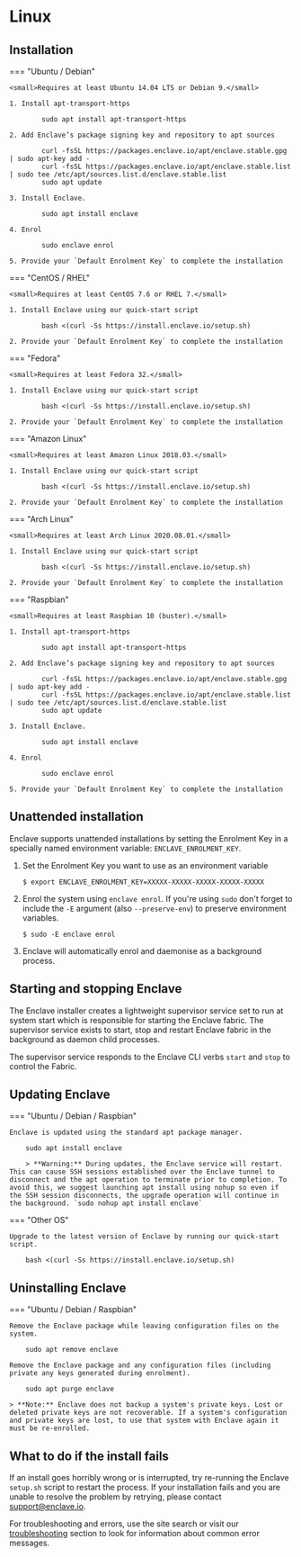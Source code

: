 # Linux

## Installation

=== "Ubuntu / Debian"

    <small>Requires at least Ubuntu 14.04 LTS or Debian 9.</small> 

    1. Install apt-transport-https

            sudo apt install apt-transport-https

    2. Add Enclave’s package signing key and repository to apt sources

            curl -fsSL https://packages.enclave.io/apt/enclave.stable.gpg | sudo apt-key add -
            curl -fsSL https://packages.enclave.io/apt/enclave.stable.list | sudo tee /etc/apt/sources.list.d/enclave.stable.list
            sudo apt update

    3. Install Enclave.

            sudo apt install enclave

    4. Enrol

            sudo enclave enrol

    5. Provide your `Default Enrolment Key` to complete the installation

=== "CentOS / RHEL"

    <small>Requires at least CentOS 7.6 or RHEL 7.</small> 

    1. Install Enclave using our quick-start script

            bash <(curl -Ss https://install.enclave.io/setup.sh)

    2. Provide your `Default Enrolment Key` to complete the installation

=== "Fedora"

    <small>Requires at least Fedora 32.</small> 

    1. Install Enclave using our quick-start script

            bash <(curl -Ss https://install.enclave.io/setup.sh)

    2. Provide your `Default Enrolment Key` to complete the installation

=== "Amazon Linux"

    <small>Requires at least Amazon Linux 2018.03.</small> 

    1. Install Enclave using our quick-start script

            bash <(curl -Ss https://install.enclave.io/setup.sh)

    2. Provide your `Default Enrolment Key` to complete the installation

=== "Arch Linux"

    <small>Requires at least Arch Linux 2020.08.01.</small> 

    1. Install Enclave using our quick-start script

            bash <(curl -Ss https://install.enclave.io/setup.sh)

    2. Provide your `Default Enrolment Key` to complete the installation

=== "Raspbian"

    <small>Requires at least Raspbian 10 (buster).</small> 

    1. Install apt-transport-https

            sudo apt install apt-transport-https

    2. Add Enclave’s package signing key and repository to apt sources

            curl -fsSL https://packages.enclave.io/apt/enclave.stable.gpg | sudo apt-key add -
            curl -fsSL https://packages.enclave.io/apt/enclave.stable.list | sudo tee /etc/apt/sources.list.d/enclave.stable.list
            sudo apt update

    3. Install Enclave.

            sudo apt install enclave

    4. Enrol

            sudo enclave enrol

    5. Provide your `Default Enrolment Key` to complete the installation

## Unattended installation

Enclave supports unattended installations by setting the Enrolment Key in a specially named environment variable: `ENCLAVE_ENROLMENT_KEY`. 

1. Set the Enrolment Key you want to use as an environment variable
    ```
    $ export ENCLAVE_ENROLMENT_KEY=XXXXX-XXXXX-XXXXX-XXXXX-XXXXX
    ```

2. Enrol the system using `enclave enrol`. If you're using `sudo` don't forget to include the `-E` argument (also `--preserve-env`) to preserve environment variables.
    ```
    $ sudo -E enclave enrol
    ```

3. Enclave will automatically enrol and daemonise as a background process.

## Starting and stopping Enclave

The Enclave installer creates a lightweight supervisor service set to run at system start which is responsible for starting the Enclave fabric. The supervisor service exists to start, stop and restart Enclave fabric in the background as daemon child processes.

The supervisor service responds to the Enclave CLI verbs `start` and `stop` to control the Fabric.

## Updating Enclave

=== "Ubuntu / Debian / Raspbian"

    Enclave is updated using the standard apt package manager.

        sudo apt install enclave
 
        > **Warning:** During updates, the Enclave service will restart. This can cause SSH sessions established over the Enclave tunnel to disconnect and the apt operation to terminate prior to completion. To avoid this, we suggest launching apt install using nohup so even if the SSH session disconnects, the upgrade operation will continue in the background. `sudo nohup apt install enclave`

=== "Other OS"

    Upgrade to the latest version of Enclave by running our quick-start script.

        bash <(curl -Ss https://install.enclave.io/setup.sh)

## Uninstalling Enclave

=== "Ubuntu / Debian / Raspbian"

    Remove the Enclave package while leaving configuration files on the system.

        sudo apt remove enclave

    Remove the Enclave package and any configuration files (including private any keys generated during enrolment).

        sudo apt purge enclave

    > **Note:** Enclave does not backup a system's private keys. Lost or deleted private keys are not recoverable. If a system's configuration and private keys are lost, to use that system with Enclave again it must be re-enrolled.

## What to do if the install fails

If an install goes horribly wrong or is interrupted, try re-running the Enclave `setup.sh` script to restart the process. If your installation fails and you are unable to resolve the problem by retrying, please contact <a href="mailto:support@enclave.io">support@enclave.io</a>.

For troubleshooting and errors, use the site search or visit our [troubleshooting](/troubleshooting/) section to look for information about common error messages.
